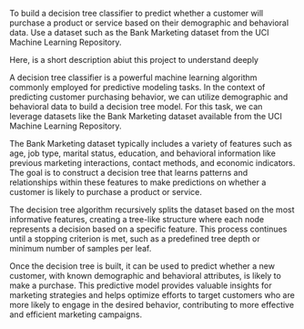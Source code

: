 To build a decision tree classifier to predict whether a customer will purchase a product or service based on their demographic and behavioral data. Use a dataset such as the Bank Marketing dataset from the UCI Machine Learning Repository.

Here, is a short description abiut this project to understand deeply

  A decision tree classifier is a powerful machine learning algorithm commonly employed for predictive modeling tasks. In the context of predicting customer purchasing behavior, we can utilize demographic and behavioral data to build a decision tree model. For this task, we can leverage datasets like the Bank Marketing dataset available from the UCI Machine Learning Repository.

The Bank Marketing dataset typically includes a variety of features such as age, job type, marital status, education, and behavioral information like previous marketing interactions, contact methods, and economic indicators. The goal is to construct a decision tree that learns patterns and relationships within these features to make predictions on whether a customer is likely to purchase a product or service.

The decision tree algorithm recursively splits the dataset based on the most informative features, creating a tree-like structure where each node represents a decision based on a specific feature. This process continues until a stopping criterion is met, such as a predefined tree depth or minimum number of samples per leaf.

Once the decision tree is built, it can be used to predict whether a new customer, with known demographic and behavioral attributes, is likely to make a purchase. This predictive model provides valuable insights for marketing strategies and helps optimize efforts to target customers who are more likely to engage in the desired behavior, contributing to more effective and efficient marketing campaigns.
